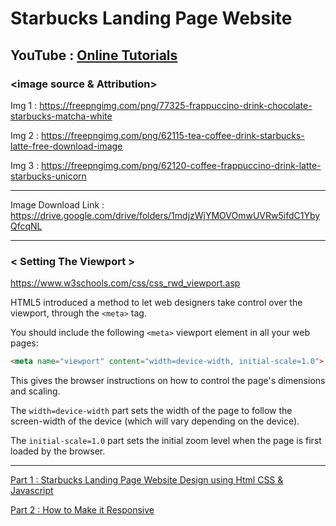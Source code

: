 # Starbucks Landing Page Website

## YouTube : [Online Tutorials](https://www.youtube.com/channel/UCbwXnUipZsLfUckBPsC7Jog)

### <image source & Attribution>

Img 1 : https://freepngimg.com/png/77325-frappuccino-drink-chocolate-starbucks-matcha-white

Img 2 : https://freepngimg.com/png/62115-tea-coffee-drink-starbucks-latte-free-download-image

Img 3 : https://freepngimg.com/png/62120-coffee-frappuccino-drink-latte-starbucks-unicorn

---

Image Download Link : https://drive.google.com/drive/folders/1mdjzWjYMOVOmwUVRw5ifdC1YbyQfcqNL

---
### < Setting The Viewport >

https://www.w3schools.com/css/css_rwd_viewport.asp

HTML5 introduced a method to let web designers take control over the viewport, through the ```<meta>``` tag.

You should include the following ```<meta>``` viewport element in all your web pages:

```html
<meta name="viewport" content="width=device-width, initial-scale=1.0">
```

This gives the browser instructions on how to control the page's dimensions and scaling.

The ```width=device-width``` part sets the width of the page to follow the screen-width of the device (which will vary depending on the device).

The ```initial-scale=1.0``` part sets the initial zoom level when the page is first loaded by the browser.

---

[Part 1 : Starbucks Landing Page Website Design using Html CSS & Javascript](https://youtu.be/91Q6RvKvd7o)

[Part 2 : How to Make it Responsive](https://youtu.be/HXKNedyDbNE)
